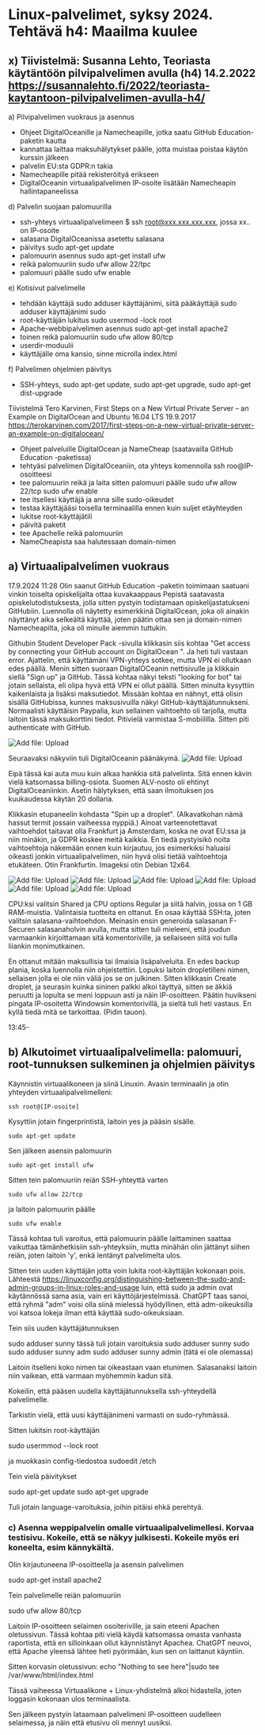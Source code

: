 # Linux-palvelimet, syksy 2024. Tehtävä h4: Maailma kuulee

## x) Tiivistelmä: Susanna Lehto, Teoriasta käytäntöön pilvipalvelimen avulla (h4) 14.2.2022 https://susannalehto.fi/2022/teoriasta-kaytantoon-pilvipalvelimen-avulla-h4/
a) Pilvipalvelimen vuokraus ja asennus
- Ohjeet DigitalOceanille ja Namecheapille, jotka saatu GitHub Education-paketin kautta
- kannattaa laittaa maksuhälytykset päälle, jotta muistaa poistaa käytön kurssin jälkeen
- palvelin EU:sta GDPR:n takia
- Namecheapille pitää rekisteröityä erikseen
- DigitalOceanin virtuaalipalvelimen IP-osoite lisätään Namecheapin hallintapaneelissa

d) Palvelin suojaan palomuurilla 
- ssh-yhteys virtuaalipalvelimeen $ ssh root@xxx.xxx.xxx.xxx, jossa xx.. on IP-osoite
- salasana DigitalOceanissa asetettu salasana
- päivitys sudo apt-get update
- palomuurin asennus sudo apt-get install ufw
- reikä palomuuriin sudo ufw allow 22/tpc
- palomuuri päälle sudo ufw enable

e) Kotisivut palvelimelle
- tehdään käyttäjä sudo adduser käyttäjänimi, siitä pääkäyttäjä sudo adduser käyttäjänimi sudo
- root-käyttäjän lukitus sudo usermod -lock root
- Apache-webbipalvelimen asennus sudo apt-get install apache2
- toinen reikä palomuuriin sudo ufw allow 80/tcp
- userdir-moduulii
- käyttäjälle oma kansio, sinne microlla index.html

f) Palvelimen ohjelmien päivitys
- SSH-yhteys, sudo apt-get update, sudo apt-get upgrade, sudo apt-get dist-upgrade


Tiivistelmä Tero Karvinen, First Steps on a New Virtual Private Server – an Example on DigitalOcean and Ubuntu 16.04 LTS 19.9.2017 https://terokarvinen.com/2017/first-steps-on-a-new-virtual-private-server-an-example-on-digitalocean/

- Ohjeet palveluille DigitalOcean ja NameCheap (saatavailla GitHub Education -paketissa)
- tehtyäsi palvelimen DigitalOceaniin, ota yhteys komennolla ssh roo@IP-osoitteesi
- tee palomuurin reikä ja laita sitten palomuuri päälle sudo ufw allow 22/tcp sudo ufw enable
- tee itsellesi käyttäjä ja anna sille sudo-oikeudet
- testaa käyttäjääsi toisella terminaalilla ennen kuin suljet etäyhteyden
- lukitse root-käyttäjätili
- päivitä paketit
- tee Apachelle reikä palomuuriin
- NameCheapista saa halutessaan domain-nimen
  
## a) Virtuaalipalvelimen vuokraus

17.9.2024 11:28
Olin saanut GitHub Education -paketin toimimaan saatuani vinkin toiselta opiskelijalta ottaa kuvakaappaus Pepistä saatavasta opiskelutodistuksesta, jolla sitten pystyin todistamaan opiskelijastatukseni GitHubiin. Luennolla oli näytetty esimerkkinä DigitalOcean, joka oli ainakin näyttänyt aika selkeältä käyttää, joten päätin ottaa sen ja domain-nimen Namecheapilta, joka oli minulle aiemmin tuttukin. 

Githubin Student Developer Pack -sivulla klikkasin siis kohtaa "Get access by connecting your GitHub account on DigitalOcean ". Ja heti tuli vastaan error. Ajattelin, että käyttämäni VPN-yhteys sotkee, mutta VPN ei ollutkaan edes päällä. Menin sitten suoraan DigitalOCeanin nettisivulle ja klikkain siellä "Sign up" ja GitHub. Tässä kohtaa näkyi teksti "looking for bot" tai jotain sellaista, eli olipa hyvä että VPN ei ollut päällä. Sitten minulta kysyttiin kaikenlaista ja lisäksi maksutiedot. Missään kohtaa en nähnyt, että olisin sisällä GitHubissa, kunnes maksusivuilla näkyi GitHub-käyttäjätunnukseni. Normaalisti käyttäisin Paypalia, kun sellainen vaihtoehto oli tarjolla, mutta laitoin tässä maksukorttini tiedot. Pitivielä varmistaa S-mobiililla. Sitten piti authenticate with GitHub. 

 ![Add file: Upload](digitalocean200dollar.jpg)

 Seuraavaksi näkyviin tuli DigitalOceanin päänäkymä.
 ![Add file: Upload](digitalocean1paneeli.jpg)

 Eipä tässä kai auta muu kuin alkaa hankkia sitä palvelinta. Sitä ennen kävin vielä katsomassa billing-osiota. Suomen ALV-nosto oli ehtinyt DigitalOceaniinkin. Asetin hälytyksen, että saan ilmoituksen jos kuukaudessa käytän 20 dollaria.

 Klikkasin etupaneelin kohdasta "Spin up a droplet". (Alkavatkohan nämä hassut termit jossain vaiheessa nyppiä.) Ainoat varteenotettavat vaihtoehdot taitavat olla Frankfurt ja Amsterdam, koska ne ovat EU:ssa ja niin minäkin, ja GDPR koskee meitä kaikkia. En tiedä pystyisikö noita vaihtoehtoja näkemään ennen kuin kirjautuu, jos esimerkiksi haluaisi oikeasti jonkin virtuaalipalvelimen, niin hyvä olisi tietää vaihtoehtoja etukäteen. Otin Frankfurtin. Imageksi otin Debian 12x64.
 
![Add file: Upload](createdrop1crop.jpg)
![Add file: Upload](createdrop2crop.jpg)
![Add file: Upload](createdrop3.jpg)
![Add file: Upload](createdrop4.jpg)
![Add file: Upload](createdrop5.jpg)
![Add file: Upload](createdrop7.jpg)

 CPU:ksi valitsin Shared ja CPU options Regular ja siitä halvin, jossa on 1 GB RAM-muistia. Valintaisia tuotteita en ottanut. En osaa käyttää SSH:ta, joten valitsin salasana-vaihtoehdon. Meinasin ensin generoida salasanan F-Securen salasanaholvin avulla, mutta sitten tuli mieleeni, että joudun varmaankin kirjoittamaan sitä komentoriville, ja sellaiseen siitä voi tulla liiankin monimutkainen. 

 En ottanut mitään maksullisia tai ilmaisia lisäpalveluita. En edes backup plania, koska luennolla niin ohjeistettiin. Lopuksi laitoin dropletilleni nimen, sellaisen jolla ei ole niin väliä jos se on julkinen. Sitten klikkasin Create droplet, ja seurasin kuinka sininen palkki alkoi täyttyä, sitten se äkkiä peruutti ja lopulta se meni loppuun asti ja näin IP-osoitteen. Päätin huvikseni pingata IP-osoitetta Windowsin komentorivillä, ja sieltä tuli heti vastaus. En kyllä tiedä mitä se tarkoittaa. (Pidin tauon).

13:45-
## b) Alkutoimet virtuaalipalvelimella: palomuuri, root-tunnuksen sulkeminen ja ohjelmien päivitys

Käynnistin virtuaalikoneen ja siinä Linuxin. Avasin terminaalin ja otin yhteyden virtuaalipalvelimelleni:

`ssh root@[IP-osoite]`

Kysyttiin jotain fingerprintistä, laitoin yes ja pääsin sisälle.

`sudo apt-get update`

Sen jälkeen asensin palomuurin

`sudo apt-get install ufw`

Sitten tein palomuuriin reiän SSH-yhteyttä varten

`sudo ufw allow 22/tcp`

ja laitoin palomuurin päälle 

`sudo ufw enable`

Tässä kohtaa tuli varoitus, että palomuurin päälle laittaminen saattaa vaikuttaa tämänhetkisiin ssh-yhteyksiin, mutta minähän olin jättänyt siihen reiän, joten laitoin 'y', enkä lentänyt palvelimelta ulos.

Sitten tein uuden käyttäjän jotta voin lukita root-käyttäjän kokonaan pois. Lähteestä https://linuxconfig.org/distinguishing-between-the-sudo-and-admin-groups-in-linux-roles-and-usage luin, että sudo ja admin ovat käytännössä sama asia, vain eri käyttöjärjestelmissä. ChatGPT taas sanoi, että ryhmä "adm" voisi olla siinä mielessä hyödyllinen, että adm-oikeuksilla voi katsoa lokeja ilman että käyttää sudo-oikeuksiaan.

Tein siis uuden käyttäjätunnuksen

sudo adduser sunny tässä tuli jotain varoituksia
sudo adduser sunny sudo
sudo adduser sunny adm
sudo adduser sunny admin (tätä ei ole olemassa)

Laitoin itselleni koko nimen tai oikeastaan vaan etunimen. Salasanaksi laitoin niin vaikean, että varmaan myöhemmin kadun sitä.

Kokeilin, että pääsen uudella käyttäjätunnuksella ssh-yhteydellä palvelimelle.

Tarkistin vielä, että uusi käyttäjänimeni varmasti on sudo-ryhmässä.

Sitten lukitsin root-käyttäjän

sudo usermmod --lock root

ja muokkasin config-tiedostoa
sudoedit /etch

Tein vielä päivitykset 

sudo apt-get update
sudo apt-get upgrade

Tuli jotain language-varoituksia, joihin pitäisi ehkä perehtyä.


### c) Asenna weppipalvelin omalle virtuaalipalvelimellesi. Korvaa testisivu. Kokeile, että se näkyy julkisesti. Kokeile myös eri koneelta, esim kännykältä.

Olin kirjautuneena IP-osoitteella ja asensin palvelimen

sudo apt-get install apache2

Tein palvelimelle reiän palomuuriin

sudo ufw allow 80/tcp

Laitoin IP-osoitteen selaimen osoiteriville, ja sain eteeni Apachen oletussivun. Tässä kohtaa piti vielä käydä katsomassa omasta vanhasta raportista, että en silloinkaan ollut käynnistänyt Apachea. ChatGPT neuvoi, että Apache yleensä lähtee heti pyörimään, kun sen on laittanut käyntiin.

Sitten korvasin oletussivun:
echo "Nothing to see here"|sudo tee /var/www/html/index.html

Tässä vaiheessa Virtuaalikone + Linux-yhdistelmä alkoi hidastella, joten loggasin kokonaan ulos terminaalista.

Sen jälkeen pystyin lataamaan palvelimeni IP-osoitteen uudelleen selaimessa, ja näin että etusivu oli mennyt uusiksi. 














